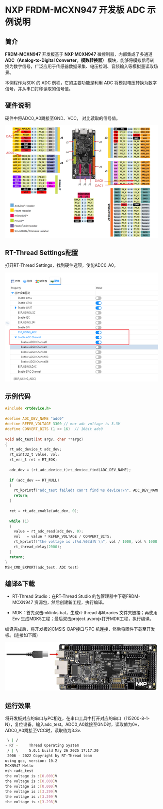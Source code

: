 # NXP FRDM-MCXN947 开发板 ADC 示例说明

## 简介

**FRDM-MCXN947** 开发板基于 **NXP MCXN947** 微控制器，内部集成了多通道 **ADC（Analog-to-Digital Converter，模数转换器）** 模块，能够将模拟信号转换为数字信号，广泛应用于传感器数据采集、电压检测、音频输入等模拟量读取场景。

本例程作为SDK 的 ADC 例程，它的主要功能是利用 ADC 将模拟电压转换为数字信号，并从串口打印读取的信号值。

## 硬件说明

硬件中将ADC0_A0跳接至GND、VCC， 对比读取的信号值。

![](figures/539e8434d8b76713f1b4dbe6b4e04727.png.webp)

## RT-Thread Settings配置

打开RT-Thread Settings，找到硬件选项，使能ADC0_A0。

![image-20250526171740617](figures/image-20250526171740617.png)

## 示例代码

```c
#include <rtdevice.h>

#define ADC_DEV_NAME "adc0"
#define REFER_VOLTAGE 3300 // max adc voltage is 3.3V
#define CONVERT_BITS (1 << 16)  // 16bit adc0

void adc_test(int argv, char **argc) 
{
  rt_adc_device_t adc_dev;
  rt_uint32_t value, vol;
  rt_err_t ret = RT_EOK;

  adc_dev = (rt_adc_device_t)rt_device_find(ADC_DEV_NAME);

  if (adc_dev == RT_NULL) 
  {
    rt_kprintf("adc_test failed! can't find %s device!\n", ADC_DEV_NAME);
    return;
  }

  ret = rt_adc_enable(adc_dev, 0);

  while (1) 
  {
    value = rt_adc_read(adc_dev, 0);
    vol   = value * REFER_VOLTAGE / CONVERT_BITS;
    rt_kprintf("the voltage is :[%d.%03d]V \n", vol / 1000, vol % 1000);
    rt_thread_delay(2000);
  }
  return;
}
MSH_CMD_EXPORT(adc_test, ADC test)
```

## 编译&下载

* RT-Thread Studio：在RT-Thread Studio 的包管理器中下载FRDM-MCXN947 资源包，然后创建新工程，执行编译。

* MDK：首先双击mklinks.bat，生成rt-thread 与libraries 文件夹链接；再使用Env 生成MDK5工程；最后双击project.uvprojx打开MDK工程，执行编译。

编译完成后，将开发板的CMSIS-DAP接口与PC 机连接，然后将固件下载至开发板。(连接如下图)

![](figures/usb_pc-17482445209391.png)

## 运行效果

将开发板对应的串口与PC相连，在串口工具中打开对应的串口（115200-8-1-N），复位设备。输入adc_test。ADC0_A0跳接至GND时，读取值为0v，ADC0_A0跳接至VCC时，读取值为3.3v.

```bash
 \ | /
- RT -     Thread Operating System
 / | \     5.0.1 build May 26 2025 17:17:20
 2006 - 2022 Copyright by RT-Thread team
using gcc, version: 10.2
MCXN947 Hello
msh >adc_test
the voltage is :[0.000]V
the voltage is :[0.000]V
the voltage is :[0.000]V
the voltage is :[3.299]V
the voltage is :[3.299]V
the voltage is :[3.298]V
```
